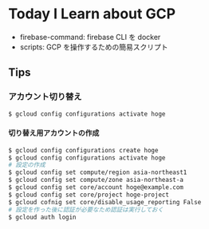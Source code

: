 # Today I Learn about GCP

- firebase-command: firebase CLI を docker
- scripts: GCP を操作するための簡易スクリプト

## Tips

### アカウント切り替え

```sh
$ gcloud config configurations activate hoge
```

#### 切り替え用アカウントの作成

```sh
$ gcloud config configurations create hoge
$ gcloud config configurations activate hoge
# 設定の作成
$ gcloud config set compute/region asia-northeast1
$ gcloud config set compute/zone asia-northeast-a
$ gcloud config set core/account hoge@example.com
$ gcloud config set core/project hoge-project
$ gcloud cofnig set core/disable_usage_reporting False
# 設定を作った後に認証が必要なため認証は実行しておく
$ gcloud auth login
```

